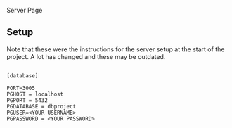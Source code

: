 Server Page

## Setup

Note that these were the instructions for the server setup at the start of the project. A lot has changed and these may be outdated.

```

[database]

PORT=3005
PGHOST = localhost
PGPORT = 5432
PGDATABASE = dbproject
PGUSER=<YOUR USERNAME> 
PGPASSWORD = <YOUR PASSWORD>

```
